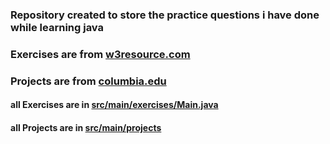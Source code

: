 ### Repository created to store the practice questions i have done while learning java

### Exercises are from [w3resource.com](https://www.w3resource.com/java-exercises/basic/index.php)
### Projects are from [columbia.edu](https://bootcamp.cvn.columbia.edu/blog/java-projects-for-beginners-to-gain-skills/)

#### all Exercises are in [src/main/exercises/Main.java](https://github.com/PallavJain01/Java-Practice-Questions/blob/master/src/main/exercises/Main.java)

#### all Projects are in [src/main/projects](https://github.com/PallavJain01/Java-Practice-Questions/blob/master/src/main/projects)
